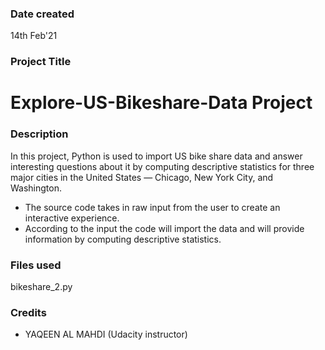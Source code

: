 ### Date created
14th Feb'21

### Project Title
# Explore-US-Bikeshare-Data Project


### Description
In this project, Python is used to import US bike share data and answer interesting questions about it by computing descriptive statistics for three major cities in the United States — Chicago, New York City, and Washington.
- The source code takes in raw input from the user to create an interactive experience.
- According to the input the code will import the data and will provide information by computing descriptive statistics.

### Files used
bikeshare_2.py


### Credits
* YAQEEN AL MAHDI (Udacity instructor)
